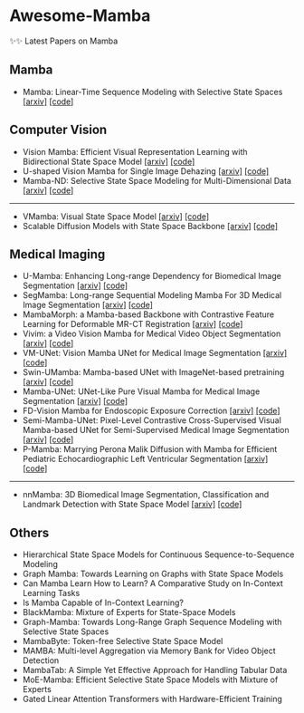 # Awesome-Mamba

✨✨ Latest Papers on Mamba

## Mamba

- Mamba: Linear-Time Sequence Modeling with Selective State Spaces [[arxiv]]() [[code]]()

## Computer Vision

- Vision Mamba: Efficient Visual Representation Learning with Bidirectional State Space Model [[arxiv]](https://arxiv.org/abs/2401.09417.pdf) [[code]](https://github.com/kyegomez/VisionMamba)
- U-shaped Vision Mamba for Single Image Dehazing [[arxiv]](https://arxiv.org/pdf/2402.04139.pdf) [[code]](https://github.com/zzr-idam/UVM-Net)
- Mamba-ND: Selective State Space Modeling for Multi-Dimensional Data [[arxiv]](https://arxiv.org/pdf/2402.05892.pdf) [[code]]()

----

- VMamba: Visual State Space Model [[arxiv]](https://arxiv.org/abs/2401.10166.pdf) [[code]](https://github.com/MzeroMiko/VMamba)
- Scalable Diffusion Models with State Space Backbone [[arxiv]](https://arxiv.org/abs/2402.05608.pdf) [[code]](https://github.com/feizc/DiS)

## Medical Imaging

- U-Mamba: Enhancing Long-range Dependency for Biomedical Image Segmentation [[arxiv]](https://arxiv.org/pdf/2401.04722.pdf) [[code]](https://github.com/JiarunLiu/Swin-UMamba?tab=readme-ov-file)
- SegMamba: Long-range Sequential Modeling Mamba For 3D Medical Image Segmentation [[arxiv]](https://arxiv.org/abs/2401.13560.pdf) [[code]](https://github.com/ge-xing/SegMamba)
- MambaMorph: a Mamba-based Backbone with Contrastive Feature Learning for Deformable MR-CT Registration [[arxiv]](https://arxiv.org/abs/2401.13934.pdf) [[code]](https://github.com/Guo-Stone/MambaMorph?tab=readme-ov-file)
- Vivim: a Video Vision Mamba for Medical Video Object Segmentation [[arxiv]](https://arxiv.org/abs/2401.14168.pdf) [[code]](https://github.com/scott-yjyang/Vivim)
- VM-UNet: Vision Mamba UNet for Medical Image Segmentation [[arxiv]](https://arxiv.org/abs/2402.02491.pdf) [[code]](https://github.com/JCruan519/VM-UNet)
- Swin-UMamba: Mamba-based UNet with ImageNet-based pretraining [[arxiv]](https://arxiv.org/pdf/2402.03302.pdf) [[code]](https://github.com/JiarunLiu/Swin-UMamba)
- Mamba-UNet: UNet-Like Pure Visual Mamba for Medical Image Segmentation [[arxiv]](https://arxiv.org/pdf/2402.05079.pdf) [[code]](https://github.com/ziyangwang007/Mamba-UNet)
- FD-Vision Mamba for Endoscopic Exposure Correction [[arxiv]](https://arxiv.org/pdf/2402.06378.pdf) [[code]](https://github.com/zzr-idam/FDVM-Net)
- Semi-Mamba-UNet: Pixel-Level Contrastive Cross-Supervised Visual Mamba-based UNet for Semi-Supervised Medical Image Segmentation [[arxiv]](https://arxiv.org/pdf/2402.07245.pdf) [[code]](https://github.com/ziyangwang007/Mamba-UNet)
- P-Mamba: Marrying Perona Malik Diffusion with Mamba for Efficient Pediatric Echocardiographic Left Ventricular Segmentation [[arxiv]](https://arxiv.org/pdf/2402.08506.pdf) [[code]]()

----

- nnMamba: 3D Biomedical Image Segmentation, Classification and Landmark Detection with State Space Model [[arxiv]](https://arxiv.org/pdf/2402.03526.pdf) [[code]](https://github.com/lhaof/nnMamba)

## Others

- Hierarchical State Space Models for Continuous Sequence-to-Sequence Modeling
- Graph Mamba: Towards Learning on Graphs with State Space Models
- Can Mamba Learn How to Learn? A Comparative Study on In-Context Learning Tasks
- Is Mamba Capable of In-Context Learning?
- BlackMamba: Mixture of Experts for State-Space Models
- Graph-Mamba: Towards Long-Range Graph Sequence Modeling with Selective State Spaces
- MambaByte: Token-free Selective State Space Model
- MAMBA: Multi-level Aggregation via Memory Bank for Video Object Detection
- MambaTab: A Simple Yet Effective Approach for Handling Tabular Data
- MoE-Mamba: Efficient Selective State Space Models with Mixture of Experts
- Gated Linear Attention Transformers with Hardware-Efficient Training

